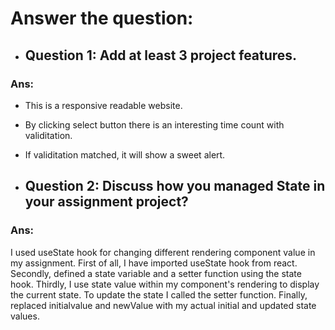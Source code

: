 # Answer the question:
- ## Question 1: Add at least 3 project features.
### Ans:
-  This is a responsive readable website.
-  By clicking select button there is an interesting time count with validitation.
-  If validitation matched, it will show a sweet alert.

- ## Question 2: Discuss how you managed State in your assignment project?
### Ans:
I used useState hook for changing different rendering component value in my assignment. First of all, I have imported useState hook from react. Secondly, defined a state variable and a setter function using the state hook. Thirdly, I use state value within my component's rendering to display the current state. To update the state I called the setter function. Finally, replaced initialvalue and newValue with my actual initial and updated state values.